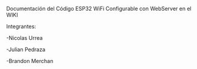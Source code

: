 Documentación del Código ESP32 WiFi Configurable con WebServer en el WIKI
 
 Integrantes:
 
-Nicolas Urrea 

-Julian Pedraza

-Brandon Merchan
